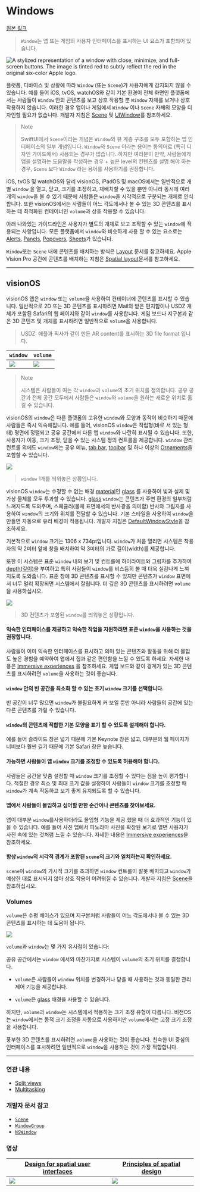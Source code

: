 # Windows
[원본 링크](https://developer.apple.com/design/human-interface-guidelines/windows)

> `Window`는 앱 또는 게임의 사용자 인터페이스를 표시하는 UI 요소가 포함되어 있습니다.

  
![A stylized representation of a window with close, minimize, and full-screen buttons. The image is tinted red to subtly reflect the red in the original six-color Apple logo.](https://docs-assets.developer.apple.com/published/e678408ee6b4eb19f2cfed9a9e4cef47/components-window-intro@2x.png)

플랫폼, 디바이스 및 상황에 따라 `Window` (또는 `Scene`)가 사용자에게 감지되지 않을 수 있습니다.
예를 들어 iOS, tvOS, watchOS와 같이 기본 환경이 전체 화면인 플랫폼에서는 사람들이 `Window` 안의 콘텐츠를 보고 상호 작용할 뿐 `Window` 자체를 보거나 상호 작용하지 않습니다.
이러한 경우 앱이나 게임에서 `Window` 이나 `Scene` 자체의 모양을 디자인할 필요가 없습니다. 
개발자 지침은 [Scene](https://developer.apple.com/documentation/SwiftUI/Scene) 및 [UIWindow](https://developer.apple.com/documentation/uikit/uiwindow)를 참조하세요.

> Note
> 
> SwiftUI에서 `Scene`이라는 개념은 `Window`와 뷰 계층 구조를 모두 포함하는 앱 인터페이스의 일부 개념입니다. 
> `Window`와 `Scene` 이라는 용어는 동의어로 (특히 디자인 가이드에서) 사용되는 경우가 많습니다. 
> 하지만 여러분이 만약, 사람들에게 앱을 설명하는 도움말을 작성하는 경우 + 높은 level의 컨텐츠를 설명 해야 하는 경우, `Scene` 보다 `Window` 라는 용어를 사용하기를 권장합니다.

iOS, tvOS 및 watchOS와 달리 visionOS, iPadOS 및 macOS에서는 일반적으로 개별 `window` 을 열고, 닫고, 크기를 조정하고, 재배치할 수 있을 뿐만 아니라 동시에 여러 개의 `window`을 볼 수 있기 때문에 사람들은 `window`을 시각적으로 구분되는 개체로 인식합니다. 
또한 visionOS에서는 사람들이 어느 각도에서나 볼 수 있는 3D 콘텐츠를 표시하는 데 최적화된 컨테이너인 `volume`과 상호 작용할 수 있습니다.

아래 나와있는 가이드라인은 사용자가 별도의 개체로 보고 조작할 수 있는 `window`에 적용되는 사항입니다. 모든 플랫폼에서 `window`와 비슷하게 사용 할 수 있는 요소로는 [Alerts](https://developer.apple.com/design/human-interface-guidelines/alerts), [Panels](https://developer.apple.com/design/human-interface-guidelines/panels), [Popovers](https://developer.apple.com/design/human-interface-guidelines/popovers), [Sheets](https://developer.apple.com/design/human-interface-guidelines/sheets)가 있습니다.

`Window`또는 `Scene` 내에 콘텐츠를 배치하는 방식은 [Layout](https://developer.apple.com/design/human-interface-guidelines/layout) 문서를 참고하세요. Apple Vision Pro 공간에 콘텐츠를 배치하는 지침은 [Spatial layout](../../Foundations/Spatial-layout.md)문서를 참고하세요.

---

## visionOS
visionOS 앱은 `window` 또는 `volume`을 사용하여 컨테이너에 콘텐츠를 표시할 수 있습니다.
일반적으로 2D 또는 3D 콘텐츠를 표시하려면 Mail의 받은 편지함이나 USDZ 개체가 포함된 Safari의 웹 페이지와 같이 `window`를 사용합니다.
게임 보드나 지구본과 같은 3D 콘텐츠 및 개체를 표시하려면 일반적으로 `volume`을 사용합니다.

> USDZ: 애플과 픽사가 같이 만든 AR content를 표시하는 3D file format 입니다.

| `window` | `volume` |
| -------- | -------- |
| ![](https://i.imgur.com/R2qTH4o.png)|     ![](https://i.imgur.com/UqihxBc.png)

> Note
> 
> 시스템은 사람들이 여는 각 `window`과 `volume`의 초기 위치를 정의합니다. 공유 공간과 전체 공간 모두에서 사람들은 `window`와 `volume`을 원하는 새로운 위치로 옮길 수 있습니다.

visionOS의 `window`은 다른 플랫폼의 고유한 `window`와 모양과 동작이 비슷하기 때문에 사람들은 즉시 익숙해집니다. 
예를 들어, visionOS `window`은 직립형(바로 서 있는 형태) 평면에 정렬되고 공유 공간에서 다른 앱 `window`와  나란히 표시될 수 있습니다. 
또한, 사용자가 이동, 크기 조정, 닫을 수 있는 시스템 정의 컨트롤을 제공합니다. `window` 관리 컨트롤 외에도 `window`에는 공유 메뉴, [tab bar](https://developer.apple.com/design/human-interface-guidelines/tab-bars), [toolbar](https://developer.apple.com/design/human-interface-guidelines/toolbars) 및 하나 이상의 [Ornaments](https://developer.apple.com/design/human-interface-guidelines/ornaments)을 포함할 수 있습니다.


![](https://i.imgur.com/mULr0tq.jpg)

> `window` 1개를 띄워놓은 상황입니다.

visionOS `window`는 수정할 수 없는 배경 [material](https://developer.apple.com/design/human-interface-guidelines/materials)인 [glass](https://developer.apple.com/design/human-interface-guidelines/materials#visionOS) 를 사용하여 빛과 실제 및 가상 물체를 모두 투과할 수 있습니다. 
[glass](https://developer.apple.com/design/human-interface-guidelines/materials#visionOS)  `window`는 콘텐츠가 주변 환경의 일부처럼 느껴지도록 도와주며, 스페큘러(물체 표면에서의 반사광을 의미함) 반사와 그림자를 사용하여 `window`의 크기와 위치를 전달할 수 있습니다. 
기본 스타일을 사용하여 `window`을 만들면 자동으로 유리 배경이 적용됩니다. 개발자 지침은 [DefaultWindowStyle](https://developer.apple.com/documentation/SwiftUI/DefaultWindowStyle)을 참조하세요.

기본적으로 `window` 크기는 1306 x 734pt입니다. `window`가 처음 열리면 시스템은 착용자의 약 2미터 앞에 창을 배치하여 약 3미터의 가로 길이(width)를 제공합니다.

또한 이 시스템은 표준 `window` 내의 보기 및 컨트롤에 하이라이트와 그림자를 추가하여 [depth(깊이)](../../Foundations/Spatial-layout.md#Depth)을 부여하고 특히 사람들이 `window`를 비스듬히 볼 때 더욱 실감나게 느껴지도록 도와줍니다.
표준 창에 3D 콘텐츠를 표시할 수 있지만 콘텐츠가 `window` 표면에서 너무 멀리 확장되면 시스템에서 잘립니다. 더 깊은 3D 콘텐츠를 표시하려면 `volume`을 사용하십시오.

![](https://i.imgur.com/tDKlGkp.png)

> 3D 컨텐츠가 포함된 `window`를 띄워놓은 상황입니다.

#### 익숙한 인터페이스를 제공하고 익숙한 작업을 지원하려면 표준 `window`을 사용하는 것을 권장합니다.

사람들이 이미 익숙한 인터페이스를 표시하고 의미 있는 콘텐츠와 활동을 위해 더 몰입도 높은 경험을 예약하여 앱에서 집과 같은 편안함을 느낄 수 있도록 하세요. 
자세한 내용은 [Immersive experiences](../../Foundations/Immersive_experiences.md) 을 참조하세요. 게임 보드와 같이 경계가 있는 3D 콘텐츠를 표시하려면 `volume`을 사용하는 것이 좋습니다.

#### `window` 안의 빈 공간을 최소화 할 수 있는 초기 `window` 크기를 선택합니다.
빈 공간이 너무 많으면 `window`가 불필요하게 커 보일 뿐만 아니라 사람들의 공간에 있는 다른 콘텐츠를 가릴 수 있습니다.

#### `window`의 콘텐츠에 적합한 기본 모양을 표기 할 수 있도록 설계해야 합니다.
예를 들어 슬라이드 창은 넓기 때문에 기본 Keynote 창은 넓고,
대부분의 웹 페이지가 너비보다 훨씬 길기 때문에 기본 Safari 창은 높습니다.

#### 가능하면 사람들이 앱 `window` 크기를 조정할 수 있도록 허용해야 합니다.
사람들은 공간을 맞춤 설정할 때 `window` 크기를 조정할 수 있다는 점을 높이 평가합니다. 
적절한 경우 최소 및 최대 크기 값을 설정하여 사람들이 `window` 크기를 조정할 때 `window`가 계속 작동하고 보기 좋게 유지되도록 할 수 있습니다.

#### 앱에서 사람들이 몰입하고 싶어할 만한 순간이나 콘텐츠를 찾아보세요. 
앱이 대부분 `window`를사용하더라도 몰입형 기능을 제공 했을 때 더 효과적인 기능이 있을 수 있습니다.
예를 들어 사진 앱에서 파노라마 사진을 확장된 보기로 열면 사용자가 사진 속에 있는 것처럼 느낄 수 있습니다.
자세한 내용은 [Immersive experiences](../../Foundations/Immersive_experiences.md)을 참조하세요.

#### 항상 `window`의 시각적 경계가 포함된 `scene`의 크기와 일치하는지 확인하세요. 
`scene`이 `window`의 가시적 크기를 초과하면 `window` 컨트롤이 잘못 배치되고 `window`가 예상한 대로 표시되지 않아 상호 작용이 어려워질 수 있습니다. 
개발자 지침은 [Scene](https://developer.apple.com/documentation/SwiftUI/Scene)을 참조하십시오.


### Volumes
`volume`은 수평 베이스가 있으며 지구본처럼 사람들이 어느 각도에서나 볼 수 있는 3D 콘텐츠를 표시하는 데 도움이 됩니다.

![](https://i.imgur.com/hmvZ1yK.jpg)

`volume`과 `window`는 몇 가지 유사점이 있습니다:

공유 공간에서는 `window` 에서와 마찬가지로 시스템이 `volume`의 초기 위치를 결정합니다.

- `volume`은 사람들이 `window` 위치를 변경하거나 닫을 때 사용하는 것과 동일한 관리 제어 기능을 제공합니다.

- `volume`은 [glass](https://developer.apple.com/design/human-interface-guidelines/materials#visionOS) 배경을 사용할 수 있습니다.

하지만, `volume`과 `window`는 시스템에서 적용하는 크기 조정 유형이 다릅니다. 비전OS는 `window`에서는 동적 크기 조정을 자동으로 사용하지만 `volume`에서는 고정 크기 조정을 사용합니다.


풍부한 3D 콘텐츠를 표시하려면 `volume`을 사용하는 것이 좋습니다. 
친숙한 UI 중심의 인터페이스를 표시하려면 일반적으로 `window`을 사용하는 것이 가장 적합합니다.

---

### 연관 내용
- [Split views](https://developer.apple.com/design/human-interface-guidelines/split-views)
- [Multitasking](https://developer.apple.com/design/human-interface-guidelines/multitasking)

### 개발자 문서 참고
- [`Scene`](https://developer.apple.com/documentation/SwiftUI/Scene)
- [`WindowGroup`](https://developer.apple.com/documentation/SwiftUI/WindowGroup)
- [`NSWindow`](https://developer.apple.com/documentation/appkit/nswindow)

### 영상

| [Design for spatial user interfaces](https://developer.apple.com/videos/play/wwdc2023/10076) | [Principles of spatial design](https://developer.apple.com/videos/play/wwdc2023/10072) |
| -------- | -------- |
| ![](https://i.imgur.com/kTIL2Ke.png)|     ![](https://i.imgur.com/PD74ZGq.png)
